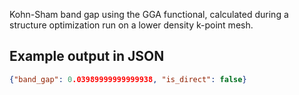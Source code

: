 Kohn-Sham band gap using the GGA functional, calculated during a structure optimization run on a lower density k-point mesh.

## Example output in JSON

```json
{"band_gap": 0.03989999999999938, "is_direct": false}
```